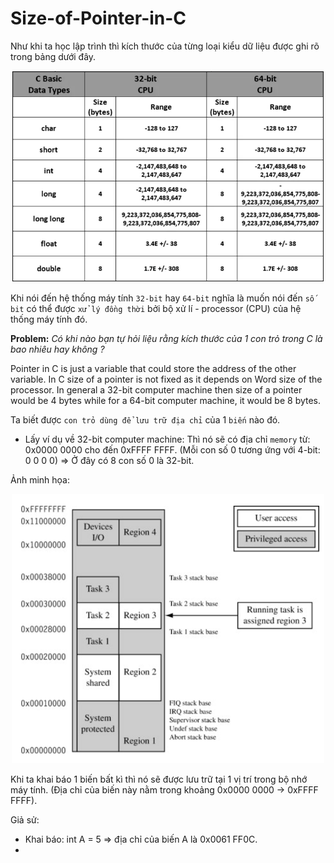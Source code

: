 # Size-of-Pointer-in-C

Như khi ta học lập trình thì kích thước của từng loại kiểu dữ liệu được ghi rõ trong bảng dưới đây.
<p align="center">
    <img src="./Images/value_structure.jpg" width="500px" alt="">
</p>

Khi nói đến hệ thống máy tính `32-bit` hay `64-bit` nghĩa là muốn nói đến `số bit` có thể được `xử lý đồng thời` bởi bộ xử lí - processor (CPU) của hệ thống máy tính đó.

**Problem:** *Có khi nào bạn tự hỏi liệu rằng kích thước của 1 con trỏ trong C là bao nhiêu hay không ?* 

Pointer in C is just a variable that could store the address of the other variable. In C size of a pointer is not fixed as it depends on Word size of the processor. In general a 32-bit computer machine then size of a pointer would be 4 bytes while for a 64-bit computer machine, it would be 8 bytes.

Ta biết được `con trỏ dùng để lưu trữ địa chỉ` của 1 `biến` nào đó. 
- Lấy ví dụ về 32-bit computer machine:
Thì nó sẽ có địa chỉ `memory` từ: 0x0000 0000 cho đến 0xFFFF FFFF. (Mỗi con số 0 tương ứng với 4-bit: 0 0 0 0) => Ở đây có 8 con số 0 là 32-bit.

Ảnh minh họa:
<p align="center">
    <img src="./Images/memory_image.png" width="500px" alt="">
</p>

Khi ta khai báo 1 biến bất kì thì nó sẽ được lưu trữ tại 1 vị trí trong bộ nhớ máy tính. (Địa chỉ của biến này nằm trong khoảng 0x0000 0000 -> 0xFFFF FFFF).

Giả sử: 
- Khai báo: int A = 5 => địa chỉ của biến A là 0x0061 FF0C.
- 
